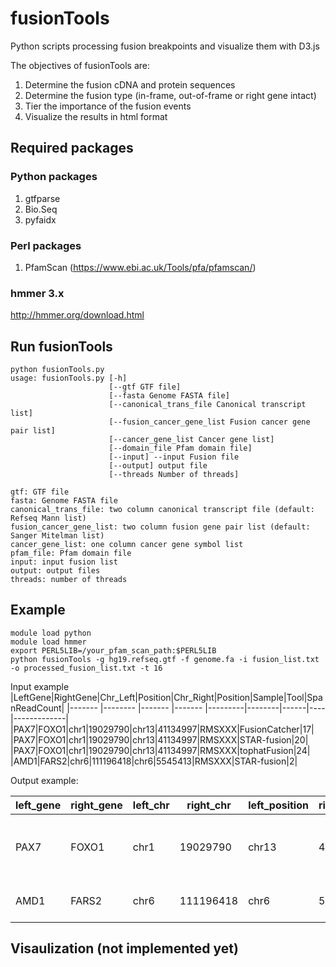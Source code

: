 # fusionTools
Python scripts processing fusion breakpoints and visualize them with D3.js

The objectives of fusionTools are:
1. Determine the fusion cDNA and protein sequences
2. Determine the fusion type (in-frame, out-of-frame or right gene intact)
3. Tier the importance of the fusion events
4. Visualize the results in html format

## Required packages

### Python packages

1. gtfparse
2. Bio.Seq
3. pyfaidx

### Perl packages
1. PfamScan (https://www.ebi.ac.uk/Tools/pfa/pfamscan/)

### hmmer 3.x

http://hmmer.org/download.html

## Run fusionTools

```
python fusionTools.py 
usage: fusionTools.py [-h] 
                      [--gtf GTF file] 
                      [--fasta Genome FASTA file]
                      [--canonical_trans_file Canonical transcript list]
                      [--fusion_cancer_gene_list Fusion cancer gene pair list]
                      [--cancer_gene_list Cancer gene list]
                      [--domain_file Pfam domain file]
                      [--input] --input Fusion file
                      [--output] output file 
                      [--threads Number of threads]
```

    gtf: GTF file
    fasta: Genome FASTA file
    canonical_trans_file: two column canonical transcript file (default: Refseq Mann list)
    fusion_cancer_gene_list: two column fusion gene pair list (default: Sanger Mitelman list)
    cancer_gene_list: one column cancer gene symbol list
    pfam_file: Pfam domain file
    input: input fusion list
    output: output files
    threads: number of threads
    
## Example
```
module load python
module load hmmer
export PERL5LIB=/your_pfam_scan_path:$PERL5LIB
python fusionTools -g hg19.refseq.gtf -f genome.fa -i fusion_list.txt -o processed_fusion_list.txt -t 16
```

Input example
|LeftGene|RightGene|Chr_Left|Position|Chr_Right|Position|Sample|Tool|SpanReadCount|
|------- |-------- |------- |------- |---------|--------|------|----|-------------|
|PAX7|FOXO1|chr1|19029790|chr13|41134997|RMSXXX|FusionCatcher|17|
|PAX7|FOXO1|chr1|19029790|chr13|41134997|RMSXXX|STAR-fusion|20|
|PAX7|FOXO1|chr1|19029790|chr13|41134997|RMSXXX|tophatFusion|24|
|AMD1|FARS2|chr6|111196418|chr6|5545413|RMSXXX|STAR-fusion|2|

Output example:

|left_gene|right_gene|left_chr|right_chr|left_position|right_position|sample_id|tools|type|tier|left_region|right_region|left_trans|right_trans|left_fusion_cancer_gene|right_fusion_cancer_gene|left_cancer_gene|right_cancer_gene|fusion_proteins|left_trans_info|right_trans_info|
|---|---|---|---|---|---|---|---|---|---|---|---|---|---|---|---|---|---|---|---|---|
|PAX7|FOXO1|chr1|19029790|chr13|41134997|RMS2074_D1C5FACXX|[{"FusionCatcher": 17}, {"STAR-fusion": 20}, {"tophatFusion": 24}]|in-frame|1.1|CDS|CDS|NM_001135254|NM_002015|Y|Y|Y|Y|{"MAALPGT...VSG*": {"domains": ...}}|...|...|
|AMD1|FARS2|chr6|111196418|chr6|5545413|RMS2074_D1C5FACXX|[{"STAR-fusion": 2}]|out-of-frame|4.3|CDS|CDS|NM_001634|NM_006567|N|N|N|N|{"MEAAHFF...}|...|...|

## Visaulization (not implemented yet)

